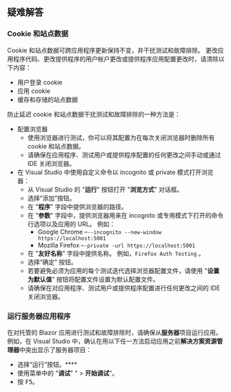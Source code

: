 ## <a name="troubleshoot"></a>疑难解答

### <a name="cookies-and-site-data"></a>Cookie 和站点数据

Cookie 和站点数据可跨应用程序更新保持不变，并干扰测试和故障排除。 更改应用程序代码、更改提供程序的用户帐户更改或提供程序应用配置更改时，请清除以下内容：

* 用户登录 cookie
* 应用 cookie
* 缓存和存储的站点数据

防止延迟 cookie 和站点数据干扰测试和故障排除的一种方法是：

* 配置浏览器
  * 使用浏览器进行测试，你可以将其配置为在每次关闭浏览器时删除所有 cookie 和站点数据。
  * 请确保在应用程序、测试用户或提供程序配置的任何更改之间手动或通过 IDE 关闭浏览器。
* 在 Visual Studio 中使用自定义命令以 incognito 或 private 模式打开浏览器：
  * 从 Visual Studio 的 "**运行**" 按钮打开 "**浏览方式**" 对话框。
  * 选择“添加”按钮。 
  * 在 "**程序**" 字段中提供浏览器的路径。
  * 在 "**参数**" 字段中，提供浏览器用来在 incognito 或专用模式下打开的命令行选项以及应用的 URL。 例如：
    * Google Chrome &ndash;`--incognito --new-window https://localhost:5001`
    * Mozilla Firefox &ndash;`-private -url https://localhost:5001`
  * 在 "**友好名称**" 字段中提供名称。 例如，`Firefox Auth Testing` 。
  * 选择“确定”  按钮。
  * 若要避免必须为应用的每个测试迭代选择浏览器配置文件，请使用 "**设置为默认值**" 按钮将配置文件设置为默认配置文件。
  * 请确保在对应用程序、测试用户或提供程序配置进行任何更改之间的 IDE 关闭浏览器。

### <a name="run-the-server-app"></a>运行服务器应用程序

在对托管的 Blazor 应用进行测试和故障排除时，请确保从**服务器**项目运行应用。 例如，在 Visual Studio 中，确认在用以下任一方法启动应用之前**解决方案资源管理器**中突出显示了服务器项目：

* 选择“运行”按钮。****
* 使用菜单中的 "**调试**" "  >  **开始调试**"。
* 按 <kbd>F5</kbd>。

